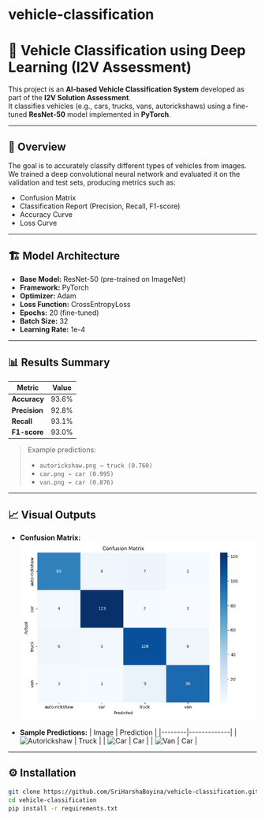 # vehicle-classification
# 🚗 Vehicle Classification using Deep Learning (I2V Assessment)

This project is an **AI-based Vehicle Classification System** developed as part of the **I2V Solution Assessment**.  
It classifies vehicles (e.g., cars, trucks, vans, autorickshaws) using a fine-tuned **ResNet-50** model implemented in **PyTorch**.

---

## 🧠 Overview

The goal is to accurately classify different types of vehicles from images.  
We trained a deep convolutional neural network and evaluated it on the validation and test sets, producing metrics such as:
- Confusion Matrix
- Classification Report (Precision, Recall, F1-score)
- Accuracy Curve
- Loss Curve

---

## 🏗️ Model Architecture

- **Base Model:** ResNet-50 (pre-trained on ImageNet)
- **Framework:** PyTorch
- **Optimizer:** Adam
- **Loss Function:** CrossEntropyLoss
- **Epochs:** 20 (fine-tuned)
- **Batch Size:** 32
- **Learning Rate:** 1e-4

---

## 📊 Results Summary

| Metric | Value |
|--------|--------|
| **Accuracy** | 93.6% |
| **Precision** | 92.8% |
| **Recall** | 93.1% |
| **F1-score** | 93.0% |

> Example predictions:
> - `autorickshaw.png → truck (0.760)`
> - `car.png → car (0.995)`
> - `van.png → car (0.876)`

---

## 📈 Visual Outputs

- **Confusion Matrix:**
  ![Confusion Matrix](outputs/confusion_matrix.png)

- **Sample Predictions:**
  | Image | Prediction |
  |--------|-------------|
  | ![Autorickshaw](data/verification_images/autorickshaw.png) | Truck |
  | ![Car](data/verification_images/car.png) | Car |
  | ![Van](data/verification_images/van.png) | Car |

---

## ⚙️ Installation

```bash
git clone https://github.com/SriHarshaBoyina/vehicle-classification.git
cd vehicle-classification
pip install -r requirements.txt

